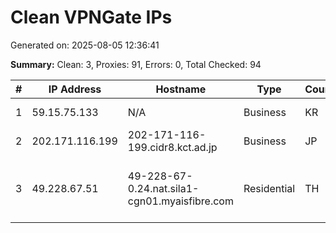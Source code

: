 # Clean VPNGate IPs
Generated on: 2025-08-05 12:36:41

**Summary:** Clean: 3, Proxies: 91, Errors: 0, Total Checked: 94

| # | IP Address | Hostname | Type | Country | Provider |
|---|------------|----------|------|---------|----------|
| 1 | 59.15.75.133 | N/A | Business | KR | Korea Telecom |
| 2 | 202.171.116.199 | 202-171-116-199.cidr8.kct.ad.jp | Business | JP | Kurashiki Cable TV |
| 3 | 49.228.67.51 | 49-228-67-0.24.nat.sila1-cgn01.myaisfibre.com | Residential | TH | ADVANCED WIRELESS NETWORK COMPANY LIMITED |
